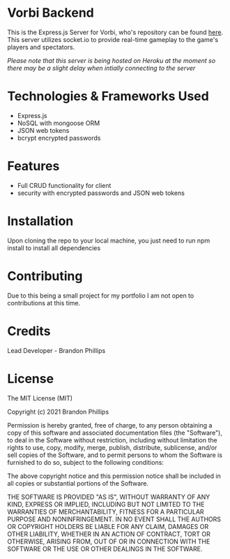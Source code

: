 # Vorbi Backend
This is the Express.js Server for Vorbi, who's repository can be found [here](https://github.com/BrandonP321/social-media-app).  This server utilizes socket.io to provide real-time gameplay to the game's players and spectators.

*Please note that this server is being hosted on Heroku at the moment so there may be a slight delay when intially connecting to the server*

# Technologies & Frameworks Used
- Express.js
- NoSQL with mongoose ORM
- JSON web tokens
- bcrypt encrypted passwords

# Features
- Full CRUD functionality for client
- security with encrypted passwords and JSON web tokens

# Installation
Upon cloning the repo to your local machine, you just need to run npm install to install all dependencies

# Contributing
Due to this being a small project for my portfolio I am not open to contributions at this time.

# Credits
Lead Developer - Brandon Phillips

# License
The MIT License (MIT)

Copyright (c) 2021 Brandon Phillips

Permission is hereby granted, free of charge, to any person obtaining a copy of this software and associated documentation files (the "Software"), to deal in the Software without restriction, including without limitation the rights to use, copy, modify, merge, publish, distribute, sublicense, and/or sell copies of the Software, and to permit persons to whom the Software is furnished to do so, subject to the following conditions:

The above copyright notice and this permission notice shall be included in all copies or substantial portions of the Software.

THE SOFTWARE IS PROVIDED "AS IS", WITHOUT WARRANTY OF ANY KIND, EXPRESS OR IMPLIED, INCLUDING BUT NOT LIMITED TO THE WARRANTIES OF MERCHANTABILITY, FITNESS FOR A PARTICULAR PURPOSE AND NONINFRINGEMENT. IN NO EVENT SHALL THE AUTHORS OR COPYRIGHT HOLDERS BE LIABLE FOR ANY CLAIM, DAMAGES OR OTHER LIABILITY, WHETHER IN AN ACTION OF CONTRACT, TORT OR OTHERWISE, ARISING FROM, OUT OF OR IN CONNECTION WITH THE SOFTWARE OR THE USE OR OTHER DEALINGS IN THE SOFTWARE.